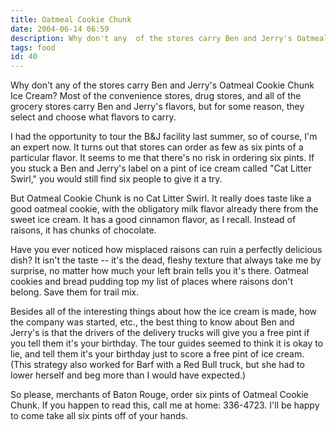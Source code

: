 ```yaml
---
title: Oatmeal Cookie Chunk
date: 2004-06-14 06:59
description: Why don't any  of the stores carry Ben and Jerry's Oatmeal Cookie Chunk Ice Cream?  Most of the convenience stores, drug stores, and all of the grocery stores carry Ben and Jerry's flavors, but for some reason, they select and choose what flavors to carry.
tags: food
id: 40
---
```

Why don't any  of the stores carry Ben and Jerry's Oatmeal Cookie Chunk Ice Cream?  Most of the convenience stores, drug stores, and all of the grocery stores carry Ben and Jerry's flavors, but for some reason, they select and choose what flavors to carry.

I had the opportunity to tour the B&J facility last summer, so of course, I'm an expert now.  It turns out that stores can order as few as six pints of a particular flavor.  It seems to me that there's no risk in ordering six pints.  If you stuck a Ben and Jerry's label on a pint of ice cream called "Cat Litter Swirl," you would still find six people to give it a try.

But Oatmeal Cookie Chunk is no Cat Litter Swirl.  It really does taste like a good oatmeal cookie, with the obligatory milk flavor already there from the sweet ice cream.  It has a good cinnamon flavor, as I recall.  Instead of raisons, it has chunks of chocolate.

Have you ever noticed how misplaced raisons can ruin a perfectly delicious dish?  It isn't the taste -- it's the dead, fleshy texture that always take me by surprise, no matter how much your left brain tells you it's there.  Oatmeal cookies and bread pudding top my list of places where raisons don't belong.  Save them for trail mix.

Besides all of the interesting things about how the ice cream is made, how the company was started, etc., the best thing to know about Ben and Jerry's is that the drivers of the delivery trucks will give you a free pint if you tell them it's your birthday.  The tour guides seemed to think it is okay to lie, and tell them it's your birthday just to score a free pint of ice cream.  (This strategy also worked for Barf with a Red Bull truck, but she had to lower herself and beg more than I would have expected.)

So please, merchants of Baton Rouge, order six pints of Oatmeal Cookie Chunk.  If you happen to read this, call me at home:  336-4723.  I'll be happy to come take all six pints off of your hands.

